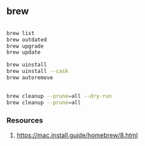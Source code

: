 ## brew

```sh

brew list
brew outdated
brew upgrade
brew update

brew uinstall
brew uinstall --cask 
brew autoremove


brew cleanup --prune=all --dry-run
brew cleanup --prune=all

```



### Resources
1. https://mac.install.guide/homebrew/8.html